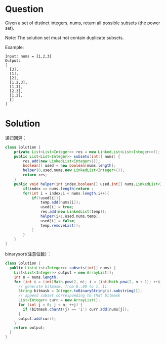 # Question
Given a set of distinct integers, nums, return all possible subsets (the power set).

Note: The solution set must not contain duplicate subsets.

Example:

    Input: nums = [1,2,3]
    Output:
    [
      [3],
      [1],
      [2],
      [1,2,3],
      [1,3],
      [2,3],
      [1,2],
      []
    ]
# Solution
递归回溯：
```java
class Solution {
    private List<List<Integer>> res = new LinkedList<List<Integer>>();
    public List<List<Integer>> subsets(int[] nums) {
        res.add(new LinkedList<Integer>());
        boolean[] used = new boolean[nums.length];
        helper(0,used,nums,new LinkedList<Integer>());
        return res;
    }
    public void helper(int index,boolean[] used,int[] nums,LinkedList<Integer> temp){
        if(index == nums.length)return ;
        for(int i = index;i < nums.length;i++){
            if(!used[i]){
                temp.add(nums[i]);
                used[i] = true;
                res.add(new LinkedList(temp));
                helper(i+1,used,nums,temp);
                used[i] = false;
                temp.removeLast();
            }
        }
    }
}
```
binarysort(注意位数）：
```java
class Solution {
  public List<List<Integer>> subsets(int[] nums) {
    List<List<Integer>> output = new ArrayList();
    int n = nums.length;
    for (int i = (int)Math.pow(2, n); i < (int)Math.pow(2, n + 1); ++i) {
      // generate bitmask, from 0..00 to 1..11
      String bitmask = Integer.toBinaryString(i).substring(1);
      // append subset corresponding to that bitmask
      List<Integer> curr = new ArrayList();
      for (int j = 0; j < n; ++j) {
        if (bitmask.charAt(j) == '1') curr.add(nums[j]);
      }
      output.add(curr);
    }
    return output;
  }
}
```
